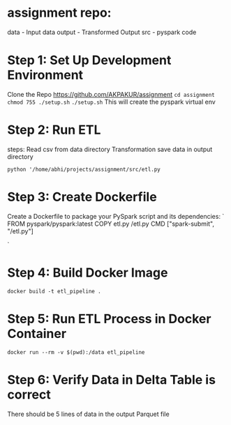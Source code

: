 assignment repo:
======================
   data - Input data
   output - Transformed Output
   src - pyspark code

# Step 1: Set Up Development Environment
Clone the Repo https://github.com/AKPAKUR/assignment
`cd assignment`
`chmod 755 ./setup.sh`
`./setup.sh` 
This will create the pyspark virtual env

# Step 2: Run ETL
steps:
    Read csv from data directory
    Transformation
    save data in output directory

`python '/home/abhi/projects/assignment/src/etl.py`


# Step 3: Create Dockerfile
Create a Dockerfile to package your PySpark script and its dependencies:
`
FROM pyspark/pyspark:latest
COPY etl.py /etl.py
CMD ["spark-submit", "/etl.py"]

`

# Step 4: Build Docker Image
`docker build -t etl_pipeline .`

# Step 5: Run ETL Process in Docker Container
`docker run --rm -v $(pwd):/data etl_pipeline`

# Step 6: Verify Data in Delta Table is correct
There should be 5 lines of data in the output Parquet file